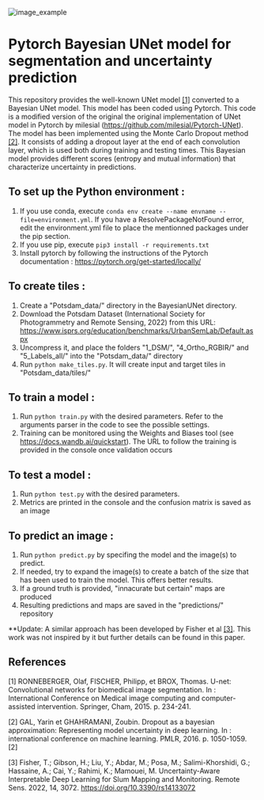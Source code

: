 ![image_example](https://user-images.githubusercontent.com/65467285/185387844-6766e2ce-43e0-40e9-a380-9eb92a7239b8.png)

# Pytorch Bayesian UNet model for segmentation and uncertainty prediction 

This repository provides the well-known UNet model [[1]](#1) converted to a Bayesian UNet model.
This model has been coded using Pytorch. This code is a modified version of the original the original implementation of UNet model in Pytorch by milesial (https://github.com/milesial/Pytorch-UNet).
The model has been implemented using the Monte Carlo Dropout method [[2]](#2).
It consists of adding a dropout layer at the end of each convolution layer, which is used both during training and testing times.
This Bayesian model provides different scores (entropy and mutual information) that characterize uncertainty in predictions. 

## To set up the Python environment : 
1.	If you use conda, execute ```conda env create --name envname --file=environment.yml```. If you have a ResolvePackageNotFound error, edit the environment.yml file to place the mentionned packages under the pip section.
2.	If you use pip, execute ```pip3 install -r requirements.txt```
3.	Install pytorch by following the instructions of the Pytorch documentation : 		https://pytorch.org/get-started/locally/

## To create tiles : 
1.	Create a "Potsdam_data/" directory in the BayesianUNet directory.
2.	Download the Potsdam Dataset (International Society for Photogrammetry and Remote Sensing, 2022) from this URL:
	https://www.isprs.org/education/benchmarks/UrbanSemLab/Default.aspx
3.	Uncompress it, and place the folders "1_DSM/", "4_Ortho_RGBIR/" and "5_Labels_all/" 
	into the "Potsdam_data/" directory
4.	Run ```python make_tiles.py```. It will create input and target tiles in "Potsdam_data/tiles/"

## To train a model :
1.	Run ```python train.py``` with the desired parameters. 
	Refer to the arguments parser in the code to see the possible settings.
2.	Training can be monitored using the Weights and Biases tool (see https://docs.wandb.ai/quickstart).
	The URL to follow the training is provided in the console once validation occurs

## To test a model :
1.	Run ```python test.py``` with the desired parameters. 
2.	Metrics are printed in the console and the confusion matrix is saved as an image

## To predict an image :
1.	Run ```python predict.py``` by specifing the model and the image(s) to predict.
2.	If needed, try to expand the image(s) to create a batch of the size that has been used to train the model.
	This offers better results.
3.	If a ground truth is provided, "innacurate but certain" maps are produced
4.	Resulting predictions and maps are saved in the "predictions/" repository

**Update: 
A similar approach has been developed by Fisher et al [[3]](#3). This work was not inspired by it but further details can be found in this paper.

## References

<a id="1">[1]</a>  RONNEBERGER, Olaf, FISCHER, Philipp, et BROX, Thomas. U-net: Convolutional networks for biomedical image segmentation. In : International Conference on Medical image computing and computer-assisted intervention. Springer, Cham, 2015. p. 234-241. 

<a id="2">[2]</a> GAL, Yarin et GHAHRAMANI, Zoubin. Dropout as a bayesian approximation: Representing model uncertainty in deep learning. In : international conference on machine learning. PMLR, 2016. p. 1050-1059. [2]

<a id="3">[3]</a> Fisher, T.; Gibson, H.; Liu, Y.; Abdar, M.; Posa, M.; Salimi-Khorshidi, G.; Hassaine, A.; Cai, Y.; Rahimi, K.; Mamouei, M. Uncertainty-Aware Interpretable Deep Learning for Slum Mapping and Monitoring. Remote Sens. 2022, 14, 3072. https://doi.org/10.3390/rs14133072 
